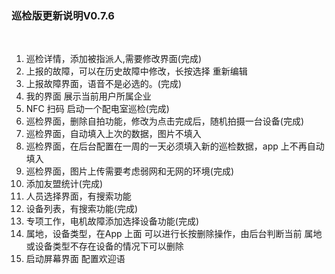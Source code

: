 <h3>巡检版更新说明V0.7.6</h6>
<br/>
<ol>
<li>巡检详情，添加被指派人,需要修改界面(完成)</li>
<li>上报的故障，可以在历史故障中修改，长按选择 重新编辑</li>
<li>上报故障界面，语音不是必选的。(完成)</li>
<li>我的界面 展示当前用户所属企业</li>
<li>NFC 扫码 启动一个配电室巡检(完成)</li>
<li>巡检界面，删除自拍功能，修改为点击完成后，随机拍摄一台设备(完成)</li>
<li>巡检界面，自动填入上次的数据，图片不填入</li>
<li>巡检界面，在后台配置在一周的一天必须填入新的巡检数据，app 上不再自动填入</li>
<li>巡检界面，图片上传需要考虑弱网和无网的环境(完成)</li>
<li>添加友盟统计(完成)</li>
<li>人员选择界面，有搜索功能</li>
<li>设备列表，有搜索功能(完成)</li>
<li>专项工作，电机故障添加选择设备功能(完成)</li>
<li>属地，设备类型，在App 上面 可以进行长按删除操作，由后台判断当前 属地或设备类型不存在设备的情况下可以删除</li>
<li>启动屏幕界面 配置欢迎语</li>
</ol>